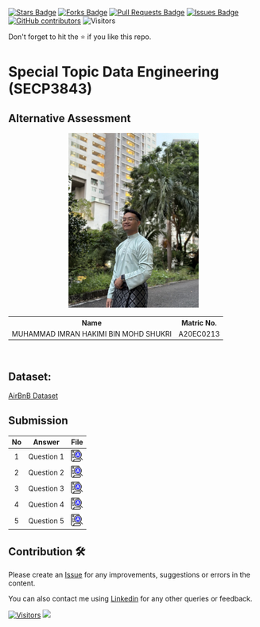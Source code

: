 
<a href="https://github.com/drshahizan/SECP3843/stargazers"><img src="https://img.shields.io/github/stars/drshahizan/SECP3843" alt="Stars Badge"/></a>
<a href="https://github.com/drshahizan/SECP3843/network/members"><img src="https://img.shields.io/github/forks/drshahizan/SECP3843" alt="Forks Badge"/></a>
<a href="https://github.com/drshahizan/SECP3843/pulls"><img src="https://img.shields.io/github/issues-pr/drshahizan/SECP3843" alt="Pull Requests Badge"/></a>
<a href="https://github.com/drshahizan/SECP3843/issues"><img src="https://img.shields.io/github/issues/drshahizan/SECP3843" alt="Issues Badge"/></a>
<a href="https://github.com/drshahizan/SECP3843/graphs/contributors"><img alt="GitHub contributors" src="https://img.shields.io/github/contributors/drshahizan/SECP3843?color=2b9348"></a>
![Visitors](https://api.visitorbadge.io/api/visitors?path=https%3A%2F%2Fgithub.com%2Fdrshahizan%2FSECP3843&labelColor=%23d9e3f0&countColor=%23697689&style=flat)

Don't forget to hit the :star: if you like this repo.

# Special Topic Data Engineering (SECP3843)

## Alternative Assessment

<p align="center">
  <img height="350px" src="imran.jpg" />
</p>

<table align="center">
  <tr>
    <th>Name</th>
    <th>Matric No.</th>
  </tr>
  <tr>
    <td>MUHAMMAD IMRAN HAKIMI BIN MOHD SHUKRI</td>
    <td>A20EC0213</td>
  </tr>

</table>
<br>

## Dataset:

<a href="https://github.com/drshahizan/dataset/tree/main/mongodb/05-airbnb">AirBnB Dataset</a>

## Submission

| No | Answer | File |
| :-----: | ----- | :------: |
| 1 | Question 1 | <a href="./Question 1/question1.md"><img src="../../images/answer.png" width="24px" height="24px"></a> |
| 2 | Question 2 | <a href="./Question 2/question2.md"><img src="../../images/answer.png" width="24px" height="24px"></a> |
| 3 | Question 3 | <a href="./Question 3/question3.md"><img src="../../images/answer.png" width="24px" height="24px"></a> |
| 4 | Question 4 | <a href="./Question 4/question4.md"><img src="../../images/answer.png" width="24px" height="24px"></a> |
| 5 | Question 5 | <a href="./Question 5/question5.md"><img src="../../images/answer.png" width="24px" height="24px"></a> |





## Contribution 🛠️
Please create an [Issue](https://github.com/drshahizan/special-topic-data-engineering/issues) for any improvements, suggestions or errors in the content.

You can also contact me using [Linkedin](https://www.linkedin.com/in/drshahizan/) for any other queries or feedback.

[![Visitors](https://api.visitorbadge.io/api/visitors?path=https%3A%2F%2Fgithub.com%2Fdrshahizan&labelColor=%23697689&countColor=%23555555&style=plastic)](https://visitorbadge.io/status?path=https%3A%2F%2Fgithub.com%2Fdrshahizan)
![](https://hit.yhype.me/github/profile?user_id=81284918)


